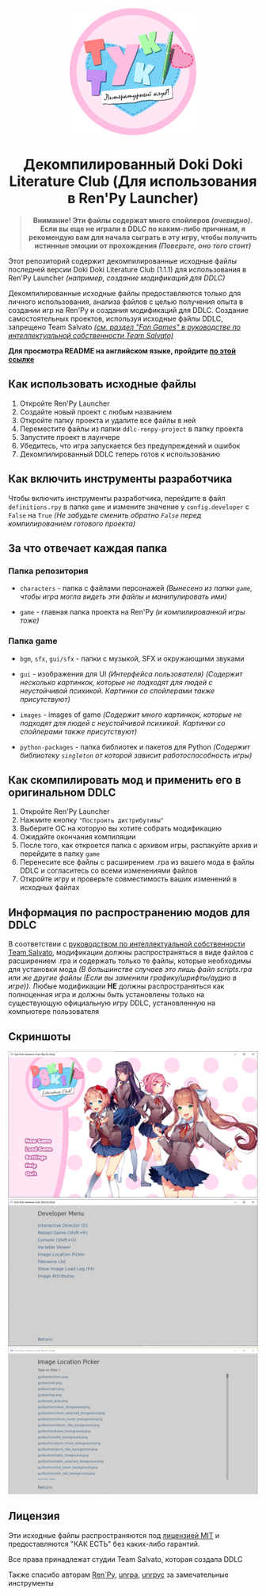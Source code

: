 <div align="center">
 <img src="https://raw.githubusercontent.com/SecondThundeR/DokiDoki-RenPy/your-reality/readme_files/logos/ddlc_logo_ru.png" width="256px" height="256px" alt="DDLC-Logo">

 <h1>Декомпилированный Doki Doki Literature Club (Для использования в Ren'Py Launcher)</h1>

 <blockquote><b>Внимание! Эти файлы содержат много спойлеров <i>(очевидно)</i>. Если вы еще не играли в DDLC по каким-либо причинам, я рекомендую вам для начала сыграть в эту игру, чтобы получить истинные эмоции от прохождения <i>(Поверьте, оно того стоит)</i></b></blockquote>
</div>

Этот репозиторий содержит декомпилированные исходные файлы последней версии Doki Doki Literature Club (1.1.1) для использования в Ren'Py Launcher *(например, создание модификаций для DDLC)*

Декомпилированные исходные файлы предоставляются только для личного использования, анализа файлов с целью получения опыта в создании игр на Ren'Py и создания модификаций для DDLC. Создание самостоятельных проектов, используя исходные файлы DDLC, запрещено Team Salvato [*(см. раздел "Fan Games" в руководстве по интеллектуальной собственности Team Salvato)*](http://teamsalvato.com/ip-guidelines/)

**Для просмотра README на английском языке, пройдите [по этой ссылке](https://github.com/SecondThundeR/DokiDoki-RenPy/blob/your-reality/README.md)**

## Как использовать исходные файлы

1. Откройте Ren'Py Launcher
2. Создайте новый проект с любым названием
3. Откройте папку проекта и удалите все файлы в ней
4. Переместите файлы из папки `ddlc-renpy-project` в папку проекта
5. Запустите проект в лаунчере
6. Убедитесь, что игра запускается без предупреждений и ошибок
7. Декомпилированный DDLC теперь готов к использованию

## Как включить инструменты разработчика

Чтобы включить инструменты разработчика, перейдите в файл `definitions.rpy` в папке `game` и измените значение у `config.developer` с `False` на `True` *(Не забудьте сменить обратно `False` перед компилированием готового проекта)*

## За что отвечает каждая папка

### Папка репозитория

- `characters` - папка с файлами персонажей *(Вынесено из папки `game`, чтобы игра могла видеть эти файлы и манипулировать ими)*

- `game` - главная папка проекта на Ren'Py *(и компилированной игры тоже)*

### Папка game

- `bgm`, `sfx`, `gui/sfx` - папки с музыкой, SFX и окружающими звуками

- `gui` - изображения для UI *(Интерфейса пользователя)* *(Содержит несколько картинкок, которые не подходят для людей с неустойчивой психикой. Картинки со спойлерами также присутствуют)*

- `images` - images of game *(Содержит много картинкок, которые не подходят для людей с неустойчивой психикой. Картинки со спойлерами также присутствуют)*

- `python-packages` - папка библиотек и пакетов для Python *(Содержит библиотеку `singleton` от которой зависит работоспособность игры)*

## Как скомпилировать мод и применить его в оригинальном DDLC

1. Откройте Ren'Py Launcher
2. Нажмите кнопку `"Построить дистрибутивы"`
3. Выберите ОС на которую вы хотите собрать модификацию
4. Ожидайте окончания компиляции
5. После того, как откроется папка с архивом игры, распакуйте архив и перейдите в папку `game`
6. Перенесите все файлы с расширением .rpa из вашего мода в файлы DDLC и согласитесь со всеми изменениями файлов
7. Откройте игру и проверьте совместимость ваших изменений в исходных файлах

## Информация по распространению модов для DDLC

В соответствии с [руководством по интеллектуальной собственности Team Salvato](http://teamsalvato.com/ip-guidelines/), модификации должны распространяться в виде файлов с расширением .rpa и содержать только те файлы, которые необходимы для установки мода *(В большинстве случаев это лишь файл scripts.rpa или же другие файлы (Если вы заменили графику/шрифты/аудио в игре))*. Любые модификации **НЕ** должны распространяться как полноценная игра и должны быть установлены только на существующую официальную игру DDLC, установленную на компьютере пользователя

## Скриншоты

<div align="center">
 <img src="https://raw.githubusercontent.com/SecondThundeR/DokiDoki-RenPy/your-reality/readme_files/screenshots/main_menu.png" alt="DDLC with edited name">

 <img src="https://raw.githubusercontent.com/SecondThundeR/DokiDoki-RenPy/your-reality/readme_files/screenshots/dev_menu.png" alt="Developer Tools Screenshot">

 <img src="https://raw.githubusercontent.com/SecondThundeR/DokiDoki-RenPy/your-reality/readme_files/screenshots/image_loc_picker.png" alt="Image Location Picker Screenshot">
</div>

## Лицензия

Эти исходные файлы распространяются под [лицензией MIT](https://github.com/SecondThundeR/DokiDoki-RenPy/blob/your-reality/LICENSE) и предоставляются "КАК ЕСТЬ" без каких-либо гарантий.

Все права принадлежат студии Team Salvato, которая создала DDLC

Также спасибо авторам [Ren`Py](https://github.com/renpy/renpy), [unrpa](https://github.com/Lattyware/unrpa), [unrpyc](https://github.com/CensoredUsername/unrpyc) за замечательные инструменты

